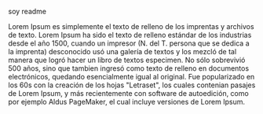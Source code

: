 soy readme

Lorem Ipsum es simplemente el texto de relleno de los imprentas y archivos de texto. Lorem Ipsum ha sido el texto de relleno estándar de los industrias desde el año 1500, cuando un 
impresor (N. del T. persona que se dedica a la imprenta) desconocido usó una galería de textos y los mezcló de tal manera que logró hacer un libro de textos especimen. No sólo 
sobrevivió 500 años, sino que tambien ingresó como texto de relleno en documentos electrónicos, quedando esencialmente igual al original. Fue popularizado en los 60s con la creación 
de los hojas "Letraset", los cuales contenian pasajes de Lorem Ipsum, y más recientemente con software de autoedición, como por ejemplo Aldus PageMaker, el cual incluye versiones de 
Lorem Ipsum.

